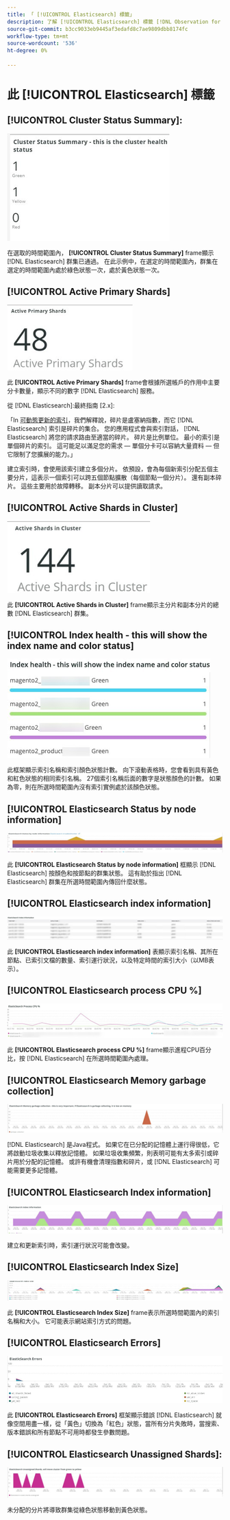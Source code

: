 ```yaml
---
title: 「 [!UICONTROL Elasticsearch] 標籤」
description: 了解 [!UICONTROL Elasticsearch] 標籤 [!DNL Observation for Adobe Commerce].
source-git-commit: b3cc9033eb9445af3edafd8c7ae9809dbb8174fc
workflow-type: tm+mt
source-wordcount: '536'
ht-degree: 0%

---
```



# 此 [!UICONTROL Elasticsearch] 標籤

## [!UICONTROL Cluster Status Summary]:

![群集狀態摘要](../../assets/tools/cluster-status-summary.jpg)

在選取的時間範圍內， **[!UICONTROL Cluster Status Summary]** frame顯示 [!DNL Elasticsearch] 群集已通過。 在此示例中，在選定的時間範圍內，群集在選定的時間範圍內處於綠色狀態一次，處於黃色狀態一次。

## [!UICONTROL Active Primary Shards]

![活動主分片](../../assets/tools/active-primary-shards.jpg)

此 **[!UICONTROL Active Primary Shards]** frame會根據所選帳戶的作用中主要分卡數量，顯示不同的數字 [!DNL Elasticsearch] 服務。

從 [!DNL Elasticsearch]:最終指南 [2.x]:

「In [可動態更新的索引](https://www.elastic.co/guide/en/elasticsearch/guide/2.x/dynamic-indices.html)，我們解釋說，碎片是盧塞納指數，而它 [!DNL Elasticsearch] 索引是碎片的集合。 您的應用程式會與索引對話， [!DNL Elasticsearch] 將您的請求路由至適當的碎片。 碎片是比例單位。 最小的索引是單個碎片的索引。 這可能足以滿足您的需求 — 單個分卡可以容納大量資料 — 但它限制了您擴展的能力。」

建立索引時，會使用該索引建立多個分片。 依預設，會為每個新索引分配五個主要分片，這表示一個索引可以跨五個節點擴散（每個節點一個分片）。 還有副本碎片。 這些主要用於故障轉移。 副本分片可以提供讀取請求。

## [!UICONTROL Active Shards in Cluster]

![群集中的活動分片](../../assets/tools/active-shards-in-cluster.jpg)

此 **[!UICONTROL Active Shards in Cluster]** frame顯示主分片和副本分片的總數 [!DNL Elasticsearch] 群集。

## [!UICONTROL Index health - this will show the index name and color status]

![索引運行狀況](../../assets/tools/index-health.jpg)

此框架顯示索引名稱和索引顏色狀態計數。 向下滾動表格時，您會看到具有黃色和紅色狀態的相同索引名稱。 27個索引名稱后面的數字是狀態顏色的計數。 如果為零，則在所選時間範圍內沒有索引實例處於該顏色狀態。

## [!UICONTROL Elasticsearch Status by node information]

![Elasticsearch狀態](../../assets/tools/elasticsearch-status-by-node.jpg)

此 **[!UICONTROL Elasticsearch Status by node information]** 框顯示 [!DNL Elasticsearch] 按顏色和按節點的群集狀態。 這有助於指出 [!DNL Elasticsearch] 群集在所選時間範圍內傳回什麼狀態。

## [!UICONTROL Elasticsearch index information]

![Elasticsearch索引資訊](../../assets/tools/elasticsearch-tab-elasticsearch-index-information-image-1.jpg)

此 **[!UICONTROL Elasticsearch index information]** 表顯示索引名稱、其所在節點、已索引文檔的數量、索引運行狀況，以及特定時間的索引大小（以MB表示）。

## [!UICONTROL Elasticsearch process CPU %]

![Elasticsearch進程CPU](../../assets/tools/elasticsearch-process-cpu.jpg)

此 **[!UICONTROL Elasticsearch process CPU %]** frame顯示進程CPU百分比，按 [!DNL Elasticsearch] 在所選時間範圍內處理。

## [!UICONTROL Elasticsearch Memory garbage collection]

![Elasticsearch記憶體垃圾](../../assets/tools/elasticsearch-memory-garbage.jpg)

[!DNL Elasticsearch] 是Java程式。 如果它在已分配的記憶體上運行得很低，它將啟動垃圾收集以釋放記憶體。 如果垃圾收集頻繁，則表明可能有太多索引或碎片用於分配的記憶體。 或許有機會清理指數和碎片，或 [!DNL Elasticsearch] 可能需要更多記憶體。

## [!UICONTROL Elasticsearch Index information]

![Elasticsearch索引資訊](../../assets/tools/elasticsearch-index-information-2.jpg)

建立和更新索引時，索引運行狀況可能會改變。

## [!UICONTROL Elasticsearch Index Size]

![Elasticsearch索引大小](../../assets/tools/elasticsearch-index-size.jpg)

此 **[!UICONTROL Elasticsearch Index Size]** frame表示所選時間範圍內的索引名稱和大小。 它可能表示網站索引方式的問題。

## [!UICONTROL Elasticsearch Errors]

![Elasticsearch錯誤](../../assets/tools/elasticsearch-tab-elasticsearch-errors.jpg)

此 **[!UICONTROL Elasticsearch Errors]** 框架顯示錯誤 [!DNL Elasticsearch] 就像空間用盡一樣，從「黃色」切換為「紅色」狀態，當所有分片失敗時，當搜索、版本錯誤和所有節點不可用時都發生參數問題。

## [!UICONTROL Elasticsearch Unassigned Shards]:

![Elasticsearch未分配的分片](../../assets/tools/elasticsearch-unassigned-shards.jpg)

未分配的分片將導致群集從綠色狀態移動到黃色狀態。
